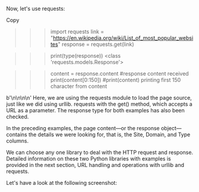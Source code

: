 Now, let's use requests:

Copy
>>> import requests
>>> link = "https://en.wikipedia.org/wiki/List_of_most_popular_websites"
>>> response = requests.get(link)

>>> print(type(response))
    <class 'requests.models.Response'>

>>> content = response.content #response content received
>>> print(content[0:150])  #print(content) printing first 150 character from content

b'<!DOCTYPE html>\n<html class="client-nojs" lang="en" dir="ltr">\n<head>\n<meta charset="UTF-8"/>\n<title>List of most popular websites - Wikipedia</title>'
Here, we are using the requests module to load the page source, just like we did using urllib. requests with the get() method, which accepts a URL as a parameter. The response type for both examples has also been checked.

In the preceding examples, the page content—or the response object—contains the details we were looking for, that is, the Site, Domain, and Type columns.

We can choose any one library to deal with the HTTP request and response. Detailed information on these two Python libraries with examples is provided in the next section, URL handling and operations with urllib and requests.

Let's have a look at the following screenshot:

